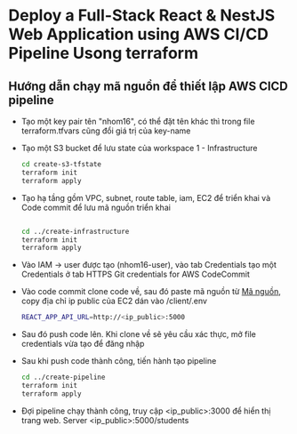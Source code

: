 # Deploy a Full-Stack React & NestJS Web Application using AWS CI/CD Pipeline Usong terraform

## Hướng dẫn chạy mã nguồn để thiết lập AWS CICD pipeline

- Tạo một key pair tên "nhom16", có thể đặt tên khác thì trong file terraform.tfvars cũng đổi giá trị của key-name
- Tạo một S3 bucket để lưu state của workspace 1 - Infrastructure
  
  ``` bash
  cd create-s3-tfstate
  terraform init
  terraform apply
  ```
  
- Tạo hạ tầng gồm VPC, subnet, route table, iam, EC2 để triển khai và Code commit để lưu mã nguồn triển khai
  ``` bash
  
  cd ../create-infrastructure
  terraform init
  terraform apply
  ```
  
- Vào IAM -> user được tạo (nhom16-user), vào tab Credentials tạo một Credentials ở tab HTTPS Git credentials for AWS CodeCommit
- Vào code commit clone code về, sau đó paste mã nguồn từ [Mã nguồn](https://github.com/Zquan315/NT548-DevOps-Project), copy địa chỉ ip public của EC2 dán vào /client/.env

  ``` bash
  REACT_APP_API_URL=http://<ip_public>:5000
  ```
  
- Sau đó push code lên. Khi clone về sẽ yêu cầu xác thực, mở file credentials vừa tạo để đăng nhập
- Sau khi push code thành công, tiến hành tạo pipeline

  ``` bash
  cd ../create-pipeline
  terraform init
  terraform apply
  ```
  
- Đợi pipeline chạy thành công, truy cập <ip_public>:3000 để hiển thị trang web. Server <ip_public>:5000/students
